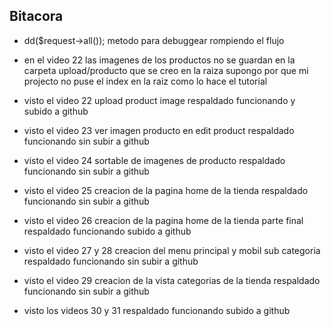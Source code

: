 

## Bitacora

* dd($request->all()); metodo para debuggear rompiendo el flujo


* en el video 22 las imagenes de los productos no se guardan en la carpeta upload/producto
que se creo en la raiza supongo por que mi projecto no puse el index en la raiz como lo hace el tutorial


* visto el video 22 upload product image respaldado funcionando y subido a github
* visto el video 23 ver imagen producto en edit product respaldado funcionando sin subir a github
* visto el video 24 sortable de imagenes de producto respaldado funcionando sin subir a github
* visto el video 25 creacion de la pagina home de la tienda respaldado funcionando sin subir a github
* visto el video 26 creacion de la pagina home de la tienda parte final respaldado funcionando subido a github
* visto el video 27 y 28 creacion del menu principal y mobil sub categoria respaldado funcionando sin subir a github
* visto el video 29 creacion de la vista categorias de la tienda respaldado funcionando sin subir a github
* visto los videos 30 y 31 respaldado funcionando subido a github

